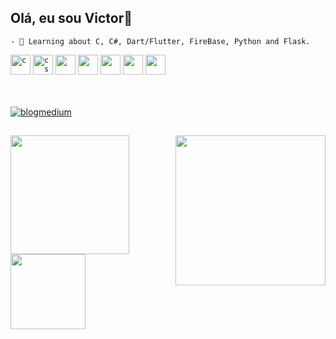 ## Olá, eu sou Victor👋
```
- 📕 Learning about C, C#, Dart/Flutter, FireBase, Python and Flask.

```
<code><img height="32" src="https://cdn.jsdelivr.net/gh/devicons/devicon/icons/c/c-original.svg" alt="c"/></code>
<code><img height="32" src="https://cdn.jsdelivr.net/gh/devicons/devicon/icons/csharp/csharp-original.svg" alt="csharp"/></code>
<code><img height="32" src="https://cdn.jsdelivr.net/gh/devicons/devicon/icons/dart/dart-original.svg" /></code>
<code><img height="32" src="https://cdn.jsdelivr.net/gh/devicons/devicon/icons/flutter/flutter-original.svg" /></code>
<code><img height="32" src="https://cdn.jsdelivr.net/gh/devicons/devicon/icons/python/python-original.svg" /></code>
<code><img height="32" src="https://cdn.jsdelivr.net/gh/devicons/devicon/icons/flask/flask-original.svg" /></code>
<code><img height="32" src="https://cdn.jsdelivr.net/gh/devicons/devicon/icons/firebase/firebase-plain.svg" /></code>

<br></br>
<a href="https://medium.com/@Victorldev" target="_blank" rel="external"><img src="https://img.shields.io/badge/Medium-12100E?style=for-the- badge&logo=medium&logoColor=white" alt="blogmedium"></a>
##

<div align="center">
  <img align="left" height="190em" src="https://github-readme-stats.vercel.app/api?username=vlopess&show_icons=true&theme=dark&include_all_commits=true&count_private=true"/>
  <img align="right" height="240em" src="https://user-images.githubusercontent.com/121266927/212063189-82aba6a1-9c29-4dde-93fe-843df2bf5ef6.gif" /> 
  <img align="left" height="120em" src="https://github-readme-stats.vercel.app/api/top-langs/?username=vlopess&layout=compact&langs_count=7&theme=dark"/>
  <a href="https://github.com/vlopess">
</div>

